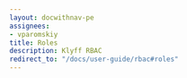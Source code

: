 ```yaml
---
layout: docwithnav-pe
assignees:
- vparomskiy
title: Roles
description: Klyff RBAC
redirect_to: "/docs/user-guide/rbac#roles"
---
```

